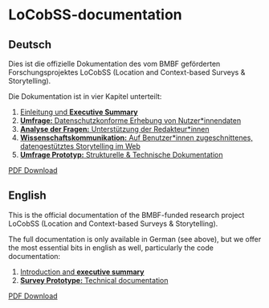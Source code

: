 # LoCobSS-documentation

## Deutsch
Dies ist die offizielle Dokumentation des vom BMBF geförderten Forschungsprojektes LoCobSS (Location and Context-based Surveys & Storytelling).

Die Dokumentation ist in vier Kapitel unterteilt:

1. [Einleitung und **Executive Summary**](/de/chapter01.md)
2. [**Umfrage:** Datenschutzkonforme Erhebung von Nutzer\*innendaten](/de/chapter02.md)
3. [**Analyse der Fragen:** Unterstützung der Redakteur\*innen](/de/chapter03.md)
4. [**Wissenschaftskommunikation:** Auf Benutzer\*innen zugeschnittenes, datengestütztes Storytelling im Web](/de/chapter04.md)
5. [**Umfrage Prototyp:** Strukturelle & Technische Dokumentation](/de/chapter05.md)

[PDF Download](/de/documentation.pdf)

## English
This is the official documentation of the BMBF-funded research project LoCobSS (Location and Context-based Surveys & Storytelling).

The full documentation is only available in German (see above), but we offer the most essential bits in english as well, particularly the code documentation:

1. [Introduction and **executive summary**](/en/chapter01.md)
4. [**Survey Prototype:** Technical documentation](/en/chapter04.md)

[PDF Download](/en/documentation.pdf)